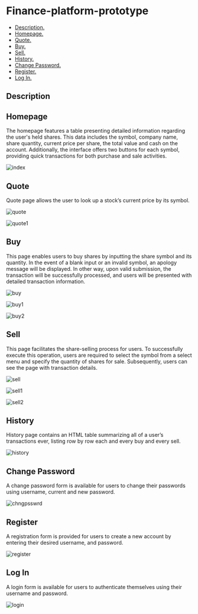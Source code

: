 # Finance-platform-prototype

- [ Description. ](#desc)
- [ Homepage. ](#homepage)
- [ Quote. ](#quote)
- [ Buy. ](#buy)
- [ Sell. ](#sell)
- [ History. ](#history)
- [ Change Password. ](#chngpsswrd)
- [ Register. ](#register)
- [ Log In. ](#login)

<a name="desc"></a>
## Description

<a name="homepage"></a>
## Homepage

The homepage features a table presenting detailed information regarding the user's held shares. This data includes the symbol, company name, share quantity, current price per share, the total value and cash on the account. Additionally, the interface offers two buttons for each symbol, providing quick transactions for both purchase and sale activities.

![index](https://github.com/crystalceu/finance-platform-prototype/assets/74397218/7b8ecf2c-e877-46bb-94fd-f4689bc3b27f)

<a name="quote"></a>
## Quote

Quote page allows the user to look up a stock’s current price by its symbol.

![quote](https://github.com/crystalceu/finance-platform-prototype/assets/74397218/ed618f94-344f-470a-8fba-8c580ee401c1)

![quote1](https://github.com/crystalceu/finance-platform-prototype/assets/74397218/13e0a333-6762-4b0f-aebe-01e5131e9f7d)

<a name="buy"></a>
## Buy

This page enables users to buy shares by inputting the share symbol and its quantity. In the event of a blank input or an invalid symbol, an apology message will be displayed. In other way, upon valid submission, the transaction will be successfully processed, and users will be presented with detailed transaction information.

![buy](https://github.com/crystalceu/finance-platform-prototype/assets/74397218/bf37efb5-eec8-41da-a1b5-6dd3c2051d90)

![buy1](https://github.com/crystalceu/finance-platform-prototype/assets/74397218/7d25fb49-39cc-41bf-bf7b-b0ba6a110c25)

![buy2](https://github.com/crystalceu/finance-platform-prototype/assets/74397218/098dae65-73d6-4dcd-989d-8c559f0d7cc7)

<a name="sell"></a>
## Sell

This page facilitates the share-selling process for users. To successfully execute this operation, users are required to select the symbol from a select menu and specify the quantity of shares for sale. Subsequently, users can see the page with transaction details.

![sell](https://github.com/crystalceu/finance-platform-prototype/assets/74397218/68ff595b-b1d2-40a7-b7ad-fdf52ea8594a)

![sell1](https://github.com/crystalceu/finance-platform-prototype/assets/74397218/16be9fc7-ee59-4851-bb68-d186aa85bfa1)

![sell2](https://github.com/crystalceu/finance-platform-prototype/assets/74397218/20be9494-399a-4a50-a0f9-e0c39818db00)

<a name="history"></a>
## History

History page contains an HTML table summarizing all of a user’s transactions ever, listing row by row each and every buy and every sell.

![history](https://github.com/crystalceu/finance-platform-prototype/assets/74397218/b1a244fa-dac6-4dd6-b88b-cdfe92ea148a)

<a name="chngpsswrd"></a>
## Change Password

A change password form is available for users to change their passwords using username, current and new password.

![chngpsswrd](https://github.com/crystalceu/finance-platform-prototype/assets/74397218/c9c85756-f044-457b-9728-63010f932799)

<a name="register"></a>
## Register

A registration form is provided for users to create a new account by entering their desired username, and password.

![register](https://github.com/crystalceu/finance-platform-prototype/assets/74397218/375ae92f-800e-41bd-9f77-7266220fe308)

<a name="login"></a>
## Log In

A login form is available for users to authenticate themselves using their username and password.

![login](https://github.com/crystalceu/finance-platform-prototype/assets/74397218/38e53a74-53a5-4df6-9a3b-86569d8cfa39)
